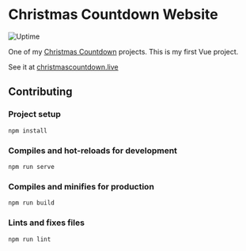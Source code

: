 # Christmas Countdown Website

![Uptime](https://img.shields.io/endpoint?url=https%3A%2F%2Fraw.githubusercontent.com%2Feartharoid%2Fupptime%2Fmaster%2Fapi%2Fgo-eartharoid-me%2Fuptime.json&style=flat-square)

One of my [Christmas Countdown](https://github.com/eartharoid/ChristmasCountdown) projects. This is my first Vue project.

See it at [christmascountdown.live](https://christmascountdown.live)

## Contributing

### Project setup

```
npm install
```

### Compiles and hot-reloads for development

```
npm run serve
```

### Compiles and minifies for production

```
npm run build
```

### Lints and fixes files

```
npm run lint
```
